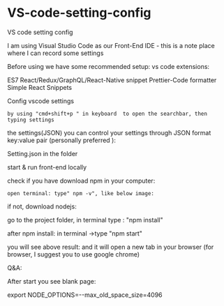 # VS-code-setting-config
VS code setting config

I am using Visual Studio Code  as our Front-End IDE - this is a note place where I can record some settings


Before using we have some recommended setup: 
vs code extensions: 

ES7 React/Redux/GraphQL/React-Native snippet
Prettier-Code formatter
Simple React Snippets


Config vscode settings


    by using "cmd+shift+p " in keyboard  to open the searchbar, then typing settings

the settings(JSON) you can control your settings through JSON format key:value pair (personally preferred ): 

Setting.json in the folder



start & run front-end locally 


check if you have download npm in your computer:

    open terminal: type" npm -v", like below image:

if not, download nodejs:


go to the project folder, in terminal type : "npm install"


after npm install: in terminal ->type "npm start"

you will see above result: and it will open a new tab in your browser (for browser, I suggest you to use google chrome)



Q&A:

After start you see blank page: 

 export NODE_OPTIONS=--max_old_space_size=4096 



